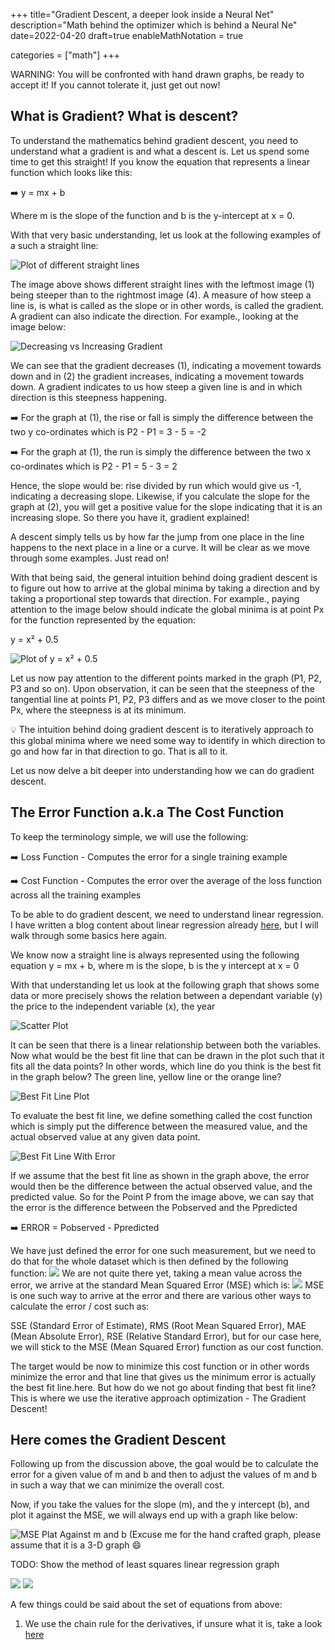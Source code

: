 +++
title="Gradient Descent, a deeper look inside a Neural Net"
description="Math behind the optimizer which is behind a Neural Ne"
date=2022-04-20
draft=true
enableMathNotation = true

categories = ["math"]
+++

WARNING: You will be confronted with hand drawn graphs, be ready to accept it! If you cannot tolerate it, just get out now!

## What is Gradient? What is descent?

To understand the mathematics behind gradient descent, you need to understand what a gradient is and what a descent is. Let us
spend some time to get this straight! If you know the equation that represents a linear function which looks like this:

:arrow_right: y = mx + b

Where m is the slope of the function and b is the y-intercept at x = 0.

With that very basic understanding, let us look at the following examples of a such a straight line:

![Plot of different straight lines](/images/mlandai/mlandai-gradient-plot.jpg)

The image above shows different straight lines with the leftmost image (1) being steeper than to the rightmost image (4). A measure
of how steep a line is, is what is called as the slope or in other words, is called the gradient. A gradient can also indicate
the direction. For example., looking at the image below:

![Decreasing vs Increasing Gradient](/images/mlandai/mlandai-gradient-decrease-increase.jpg)

We can see that the gradient decreases (1), indicating a movement towards down and in (2) the gradient increases, indicating a movement towards
down. A gradient indicates to us how steep a given line is and in which direction is this steepness happening.

:arrow_right: For the graph at (1), the rise or fall is simply the difference between the two y co-ordinates which is P2 - P1 = 3 - 5 = -2

:arrow_right: For the graph at (1), the run is simply the difference between the two x co-ordinates which is P2 - P1 = 5 - 3 = 2

Hence, the slope would be: rise divided by run which would give us -1, indicating a decreasing slope. Likewise, if you calculate the 
slope for the graph at (2), you will get a positive value for the slope indicating that it is an increasing slope. So there 
you have it, gradient explained!

A descent simply tells us by how far the jump from one place in the line happens to the next place in a line or a curve. It will
be clear as we move through some examples. Just read on!

With that being said, the general intuition behind doing gradient descent is to figure out how to arrive at the global minima by
taking a direction and by taking a proportional step towards that direction. For example., paying attention to the image below
should indicate the global minima is at point Px for the function represented by the equation:

y = x² + 0.5

![Plot of y = x² + 0.5](/images/mlandai/mlandai-y-x2-plot.jpg)

Let us now pay attention to the different points marked in the graph (P1, P2, P3 and so on). Upon observation, it can be seen
that the steepness of the tangential line at points P1, P2, P3 differs and as we move closer to the point Px, where the steepness
is at its minimum. 

:bulb: The intuition behind doing gradient descent is to iteratively approach to this global minima where we need some way to identify
in which direction to go and how far in that direction to go. That is all to it.

Let us now delve a bit deeper into understanding how we can do gradient descent.

## The Error Function a.k.a The Cost Function

To keep the terminology simple, we will use the following:

:arrow_right: Loss Function - Computes the error for a single training example

:arrow_right: Cost Function - Computes the error over the average of the loss function across all the training examples

To be able to do gradient descent, we need to understand linear regression. I have written a blog content about linear regression
already [here](/post/math/linear-regression/), but I will walk through some basics here again.

We know now a straight line is always represented using the following equation y = mx + b, where m is the slope, b is the y intercept at x = 0

With that understanding let us look at the following graph that shows some data or more precisely shows the relation between
a dependant variable (y) the price to the independent variable (x), the year

![Scatter Plot](/images/mlandai/mlandai-scatter-plot.jpg)

It can be seen that there is a linear relationship between both the variables. Now what would be the best fit line that
can be drawn in the plot such that it fits all the data points? In other words, which line do you think is the best fit in the
graph below? The green line, yellow line or the orange line?

![Best Fit Line Plot](/images/mlandai/mlandai-lin-reg-plot.jpg)

To evaluate the best fit line, we define something called the cost function which is simply put the difference between the 
measured value, and the actual observed value at any given data point.

![Best Fit Line With Error](/images/mlandai/mlandai-error-scatter-plot.jpg)

If we assume that the best fit line as shown in the graph above, the error would then be the difference between the actual
observed value, and the predicted value. So for the Point P from the image above, we can say that the error is the difference between
the Pobserved and the Ppredicted

:arrow_right: ERROR = Pobserved - Ppredicted

We have just defined the error for one such measurement, but we need to do that for the whole dataset which is then defined by
the following function:
![](/images/mlandai/mlandai-gradient-error-1.png)
We are not quite there yet, taking a mean value across the error, we arrive at the standard Mean Squared Error (MSE) which is:
![](/images/mlandai/mlandai-gradient-error-2.png)
MSE is one such way to arrive at the error and there are various other ways to calculate the error / cost such as:

SSE (Standard Error of Estimate), RMS (Root Mean Squared Error), MAE (Mean Absolute Error), RSE (Relative Standard Error), but
for our case here, we will stick to the MSE (Mean Squared Error) function as our cost function.

The target would be now to minimize this cost function or in other words minimize the error and that line that gives us the
minimum error is actually the best fit line.here. But how do we not go about finding that best fit line? This is where we 
use the iterative approach optimization - The Gradient Descent!

## Here comes the Gradient Descent

Following up from the discussion above, the goal would be to calculate the error for a given value of m and b and then to
adjust the values of m and b in such a way that we can minimize the overall cost.

Now, if you take the values for the slope (m), and the y intercept (b), and plot it against the MSE, we will always end
up with a graph like below:

![MSE Plat Against m and b (Excuse me for the hand crafted graph, please assume that it is a 3-D graph :smile:](/images/mlandai/mlandai-mse-plot-vs-m-and-b.jpg)

TODO: Show the method of least squares linear regression graph

![](/images/mlandai/mlandai-gradient-partial-1.png)
![](/images/mlandai/mlandai-gradient-partial-2.png)

A few things could be said about the set of equations from above:

1. We use the chain rule for the derivatives, if unsure what it is, take a look [here](https://en.wikipedia.org/wiki/Chain_rule)
